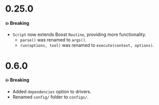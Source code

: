 # 0.25.0

#### 💥 Breaking

- `Script` now extends Boost `Routine`, providing more functionality.
  - `parse()` was renamed to `args()`.
  - `run(options, tool)` was renamed to `execute(context, options)`.

# 0.6.0

#### 💥 Breaking

- Added `dependencies` option to drivers.
- Renamed `config/` folder to `configs/`.
